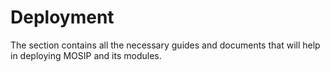 # Deployment

The section contains all the necessary guides and documents that will help in deploying MOSIP and its modules.
